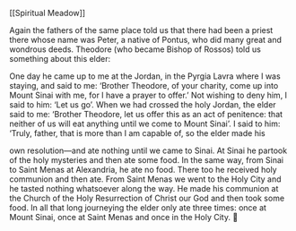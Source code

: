 [[Spiritual Meadow]]
 
Again the fathers of the same place told us that there had been a priest there whose name was Peter, a native of Pontus, who did many great and wondrous deeds. Theodore (who became Bishop of Rossos) told us something about this elder:  
 
One day he came up to me at the Jordan, in the Pyrgia Lavra where I was staying, and said to me: ‘Brother Theodore, of your charity, come up into Mount Sinai with me, for I have a prayer to offer.’ Not wishing to deny him, I said to him: ‘Let us go’. When we had crossed the holy Jordan, the elder said to me: ‘Brother Theodore, let us offer this as an act of penitence: that neither of us will eat anything until we come to Mount Sinai’. I said to him: ‘Truly, father, that is more than I am capable of, so the elder made his  
 
own resolution—and ate nothing until we came to Sinai. At Sinai he partook of the holy mysteries and then ate some food. In the same way, from Sinai to Saint Menas at Alexandria, he ate no food. There too he received holy communion and then ate. From Saint Menas we went to the Holy City and he tasted nothing whatsoever along the way. He made his communion at the Church of the Holy Resurrection of Christ our God and then took some food. In all that long journeying the elder only ate three times: once at Mount Sinai, once at Saint Menas and once in the Holy City.  
